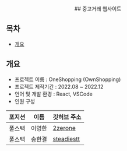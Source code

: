 <div align="center" font-size=15>
  ## 중고거래 웹사이트
</div>

## 목차
  - [개요](#개요)

## 개요
- 프로젝트 이름 : OneShopping (OwnShopping)
- 프로젝트 제작기간 : 2022.08 ~ 2022.12
- 언어 및 개발 환경 : React, VSCode
- 인원 구성

|포지션|이름|깃허브 주소|
|------|---|---|
|풀스택|이영한|[2zerone](https://github.com/2zerone)|
|풀스택|송한결|[steadiestt](https://github.com/steadiestt)|

## 
